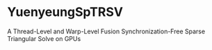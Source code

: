 # YuenyeungSpTRSV
A Thread-Level and Warp-Level Fusion Synchronization-Free Sparse Triangular Solve on GPUs
